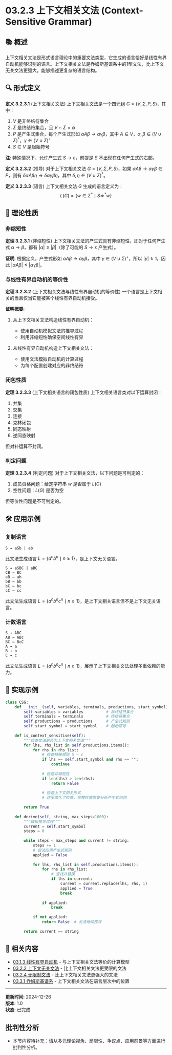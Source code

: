 # 03.2.3 上下文相关文法 (Context-Sensitive Grammar)

## 📚 概述

上下文相关文法是形式语言理论中的重要文法类型，它生成的语言恰好是线性有界自动机能够识别的语言。上下文相关文法是乔姆斯基谱系中的1型文法，比上下文无关文法更强大，能够描述更复杂的语言结构。

## 🔍 形式定义

**定义 3.2.3.1** (上下文相关文法)
上下文相关文法是一个四元组 $G = (V, \Sigma, P, S)$，其中：

1. $V$ 是非终结符集合
2. $\Sigma$ 是终结符集合，且 $V \cap \Sigma = \emptyset$
3. $P$ 是产生式集合，每个产生式形如 $\alpha A \beta \to \alpha \gamma \beta$，其中 $A \in V$，$\alpha, \beta \in (V \cup \Sigma)^*$，$\gamma \in (V \cup \Sigma)^+$
4. $S \in V$ 是起始符号

**注**: 特殊情况下，允许产生式 $S \to \varepsilon$，前提是 $S$ 不出现在任何产生式的右部。

**定义 3.2.3.2** (推导)
对于上下文相关文法 $G = (V, \Sigma, P, S)$，如果 $\alpha A \beta \to \alpha \gamma \beta \in P$，则有 $\delta \alpha A \beta \eta \Rightarrow \delta \alpha \gamma \beta \eta$，其中 $\delta, \eta \in (V \cup \Sigma)^*$。

**定义 3.2.3.3** (语言)
上下文相关文法 $G$ 生成的语言定义为：
$$L(G) = \{w \in \Sigma^* \mid S \Rightarrow^* w\}$$

## 🔄 理论性质

### 非缩短性

**定理 3.2.3.1** (非缩短性)
上下文相关文法的产生式具有非缩短性，即对于任何产生式 $\alpha \to \beta$，都有 $|\alpha| \leq |\beta|$（除了可能的 $S \to \varepsilon$ 产生式）。

**证明**:
根据定义，产生式形如 $\alpha A \beta \to \alpha \gamma \beta$，其中 $\gamma \in (V \cup \Sigma)^+$，所以 $|\gamma| \geq 1$，因此 $|\alpha A \beta| \leq |\alpha \gamma \beta|$。

### 与线性有界自动机的等价性

**定理 3.2.3.2** (上下文相关文法与线性有界自动机的等价性)
一个语言是上下文相关的当且仅当它能被某个线性有界自动机接受。

**证明概要**:

1. 从上下文相关文法构造线性有界自动机：
   - 使用自动机模拟文法的推导过程
   - 利用非缩短性确保空间线性有界

2. 从线性有界自动机构造上下文相关文法：
   - 使用文法模拟自动机的计算过程
   - 为每个配置创建对应的非终结符

### 闭包性质

**定理 3.2.3.3** (上下文相关语言的闭包性质)
上下文相关语言类对以下运算封闭：

1. 并集
2. 交集
3. 连接
4. 克林闭包
5. 同态映射
6. 逆同态映射

但对补运算不封闭。

### 判定问题

**定理 3.2.3.4** (判定问题)
对于上下文相关文法，以下问题是可判定的：

1. 成员资格问题：给定字符串 $w$ 是否属于 $L(G)$
2. 空性问题：$L(G)$ 是否为空

但等价性问题是不可判定的。

## 🛠️ 应用示例

### 复制语言

```text
S → aSb | ab
```

此文法生成语言 $L = \{a^n b^n \mid n \geq 1\}$，是上下文无关语言。

```text
S → aSBC | aBC
CB → BC
aB → ab
bB → bb
bC → bc
cC → cc
```

此文法生成语言 $L = \{a^n b^n c^n \mid n \geq 1\}$，是上下文相关语言但不是上下文无关语言。

### 计数语言

```text
S → ABC
AB → ABc
BC → BcC
A → a
B → b
C → c
```

此文法生成语言 $L = \{a^n b^n c^n \mid n \geq 1\}$，展示了上下文相关文法处理多重依赖的能力。

## 🔗 实现示例

```python
class CSG:
    def __init__(self, variables, terminals, productions, start_symbol):
        self.variables = variables          # 非终结符集合
        self.terminals = terminals          # 终结符集合
        self.productions = productions      # 产生式规则
        self.start_symbol = start_symbol    # 起始符号
    
    def is_context_sensitive(self):
        """检查文法是否为上下文相关文法"""
        for lhs, rhs_list in self.productions.items():
            for rhs in rhs_list:
                # 检查特殊规则 S → ε
                if lhs == self.start_symbol and rhs == "":
                    continue
                
                # 检查非缩短性
                if len(lhs) > len(rhs):
                    return False
                
                # 检查上下文相关形式
                # 这里简化了检查，完整检查需要分析产生式结构
                
        return True
    
    def derive(self, string, max_steps=1000):
        """模拟推导过程"""
        current = self.start_symbol
        steps = 0
        
        while steps < max_steps and current != string:
            steps += 1
            # 尝试应用产生式规则
            applied = False
            
            for lhs, rhs_list in self.productions.items():
                for rhs in rhs_list:
                    # 查找并替换
                    if lhs in current:
                        current = current.replace(lhs, rhs, 1)
                        applied = True
                        break
                
                if applied:
                    break
            
            if not applied:
                return False  # 无法继续推导
        
        return current == string
```

## 🔗 相关内容

- [03.1.3 线性有界自动机](../03.1_Automata_Theory/03.1.3_Linear_Bounded_Automata.md) - 与上下文相关文法等价的计算模型
- [03.2.2 上下文无关文法](03.2.2_Context_Free_Grammar.md) - 比上下文相关文法更受限的文法
- [03.2.4 无限制文法](03.2.4_Unrestricted_Grammar.md) - 比上下文相关文法更强大的文法
- [03.3.1 乔姆斯基谱系](../03.3_Language_Hierarchy/03.3.1_Chomsky_Hierarchy.md) - 上下文相关文法在语言层次中的位置

---

**更新时间**: 2024-12-26  
**版本**: 1.0  
**状态**: 已完成


## 批判性分析

- 本节内容待补充：请从多元理论视角、局限性、争议点、应用前景等方面进行批判性分析。

